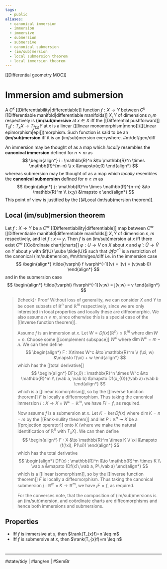 ```yaml
---
tags:
  - public
aliases:
  - canonical immersion
  - immersion
  - immersive
  - submersion
  - submersive
  - canonical submersion
  - (im/sub)mersion
  - local submersion theorem
  - local immersion theorem
---
```

[[Differential geometry MOC]]
# Immersion amd submersion

A $C^k$ [[Differentiability|differentiable]] function $f : X \to Y$ between $C^k$ [[Differentiable manifold|differentiable manifolds]] $X,Y$ of dimensions $n,m$ respectively 
is **(im/sub)mersive** at $x \in X$ iff the [[Differential pushforward]] $T_{x}f : T_{x}X \to T_{f(x)}Y$ at $x$ is a linear ([[linear monomorphism|mono]]/[[Linear epimorphism|epi]])morphism.
Such function is said to be an **(im/sub)mersion** iff it is an (im/sub)mersion everywhere. #m/def/geo/diff

An immersion may be thought of as a map which _locally_ resembles the **canonical immersion** defined for $n \leq m$ as
$$
\begin{align*}
i : \mathbb{R}^n &\to \mathbb{R}^n \times \mathbb{R}^{m-n} \\
x &\mapsto(x;0)
\end{align*}
$$
whereas submersion may be thought of as a map which _locally_ resembles the **canonical submersion** defined for $n \geq m$ as
$$
\begin{align*}
j : \mathbb{R}^m \times \mathbb{R}^{n-m} &\to \mathbb{R}^m \\
(x;y) &\mapsto x
\end{align*}
$$
This point of view is justified by the [[#Local (im/sub)mersion theorem]].

## Local (im/sub)mersion theorem

Let $f : X \to Y$ be a $C^\infty$ [[Differentiability|differentiable]] map between $C^\infty$ [[Differentiable manifold|differentiable manifolds]] $X,Y$ of dimension $n,m$ respectively,
and let $f : x \mapsto y$.
Then $f$ is an (im/sub)mersion at $x$
iff there exist $C^\infty$ [[Coördinate chart|charts]] $\varphi : U \to V$ on $X$ about $x$ and $\tilde{\varphi} : \tilde{U} \to \tilde{V}$ on $Y$ about $y$ 
with $f(U) \sube \tilde{U}$ 
such that $\psi f \varphi^{-1}$ is a restriction of the canonical (im/sub)mersion, #m/thm/geo/diff 
i.e. in the immersion case
$$
\begin{align*}
\tilde{\varphi} f \varphi^{-1}(v) = i(v) = (v;\vab 0)
\end{align*}
$$
and in the submersion case
$$
\begin{align*}
\tilde{\varphi} f\varphi^{-1}(v;w) = j(v;w) = v
\end{align*}
$$

> [!check]- Proof
> Without loss of generality, we can consider $X$ and $Y$ to be open subsets of $\mathbb{R}^n$ and $\mathbb{R}^m$ respectively,
> since we are only interested in local properties and locally these are diffeomorphic.
> We also assume $n \neq m$, since otherwise this is a special case of the [[Inverse function theorem]].
> 
> Assume $f$ is an immersion at $x$.
> Let $W = Df(x)(\mathbb{R}^n) \leq \mathbb{R}^m$ where $\dim W = n$.
> Choose some [[complement subspace]] $W^c$ where $\dim W^c = m-n$.
> We can then define
> $$
> \begin{align*}
> F : X\times W^c &\to \mathbb{R}^m \\
> (\xi; w) &\mapsto f(\xi) + w
> \end{align*}
> $$
> which has the [[total derivative]]
> $$
> \begin{align*}
> DF(x,0) : \mathbb{R}^n \times W^c &\to \mathbb{R}^m \\
> (\vab a, \vab b) &\mapsto Df(x_{0})(\vab a)+\vab b
> \end{align*}
> $$
> which is a [[linear isomorphism]],
> so by the [[Inverse function theorem]] $F$ is locally a diffeomorphism.
> Thus taking the canonical immersion $i : X \to X \times W^c = \mathbb{R}^m$, we have $Fi = f$, as required.
> 
> Now assume $f$ is a submersion at $x$.
> Let $K = \ker Df(x)$ where $\dim K = n-m$ by the [[Rank-nullity theorem]]
> and let $P : \mathbb{R}^n \twoheadrightarrow K$ be a [[projection operator]] onto $K$
> (where we make the natural identification of $\mathbb{R}^n$ with $T_{x}X$).
> We can then define
> $$
> \begin{align*}
> F : X &\to \mathbb{R}^m \times K \\
> \xi &\mapsto (f(\xi), P(\xi))
> \end{align*}
> $$
> which has the total derivative
> $$
> \begin{align*}
> DF(x) : \mathbb{R}^n &\to \mathbb{R}^m \times K \\
> \vab a &\mapsto (Df(x)\,\vab a, P\,\vab a)
> \end{align*}
> $$
> which is a [[linear isomorphism]],
> so by the [[Inverse function theorem]] $F$ is locally a diffeomorphism.
> Thus taking the canonical submersion $j : \mathbb{R}^m \times K \to \mathbb{R}^m$,
> we have $jF = f$, as required.
> 
> For the converses note, that the composition of (im/sub)mersions is an (im/sub)mersion,
> and coördinate charts are diffeomorphisms and hence both immersions and submersions. <span class="QED"/>

## Properties

- Iff $f$ is immersive at $x$, then $\rank(T_{x}f)=n \leq m$
- Iff $f$ is submersive at $x$, then $\rank(T_{x}f)=m \leq n$


#
---
#state/tidy | #lang/en | #SemBr
